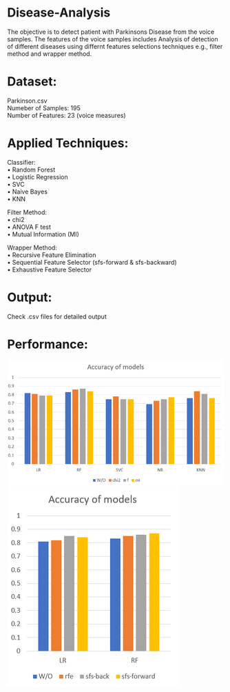 # Disease-Analysis
The objective is to detect patient with Parkinsons Disease from the voice samples. The features of the voice samples includes 
Analysis of detection of different diseases using differnt features selections techniques e.g., filter method and wrapper method.

# Dataset:<br />
Parkinson.csv <br />
Numeber of Samples: 195<br />
Number of Features: 23 (voice measures)<br />

# Applied Techniques:<br />
Classifier:<br/>
• Random Forest<br />
• Logistic Regression <br />
• SVC<br />
• Naive Bayes <br />
• KNN<br />

Filter Method: <br />
• chi2<br />
• ANOVA F test<br />
• Mutual Information (MI)<br />

Wrapper Method: <br />
• Recursive Feature Elimination<br />
• Sequential Feature Selector (sfs-forward & sfs-backward)<br />
• Exhaustive Feature Selector<br />

# Output:<br />
Check .csv files for detailed output<br />

# Performance:<br />
![Model Accuracy using Filter Method](modelAccuracy_filterMethod.png)
![Model Accuracy using Wrapepr Method](modelAccuracy_wrapperMethod.png)

